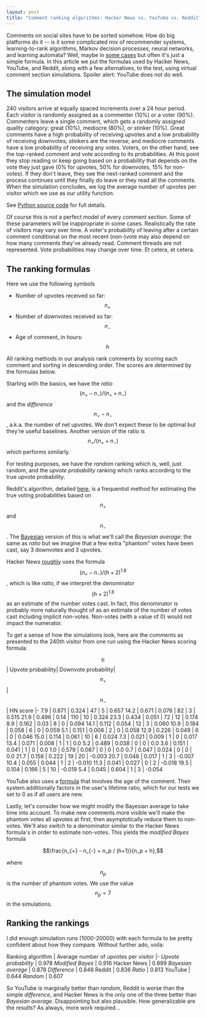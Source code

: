 ```yaml
---
layout: post
title: "Comment ranking algorithms: Hacker News vs. YouTube vs. Reddit"
---
```


Comments on social sites have to be sorted somehow.
How do big platforms do it -- is it some complicated mix of
recommender systems,
learning-to-rank algorithms,
Markov decision processes,
neural networks, and
learning automata?
Well, maybe in [some cases](https://engineering.linkedin.com/blog/2017/09/serving-top-comments-in-professional-social-networks)
but often it's just a simple formula.
In this article we put the formulas used by Hacker News, YouTube, and
Reddit, along with a few alternatives, to the test, using virtual comment
section simulations.
Spoiler alert: YouTube does not do well.

## The simulation model

240 visitors arrive at equally spaced increments over a 24 hour period.
Each visitor is randomly assigned as a commenter (10%) or a voter (90%).
Commenters leave a single comment, which gets a randomly assigned quality
category: great (10%), mediocre (80%), or stinker (10%).
Great comments have a high probability of receiving upvotes and a low
probability of receiving downvotes;
stinkers are the reverse;
and mediocre comments have a low probability of receiving any votes.
Voters, on the other hand, see the top-ranked comment and vote according
to its probabilities.
At this point they stop reading or keep going based on a probability that
depends on the vote they just gave (0% for upvotes, 50% for downvotes, 15% for
non-votes).
If they don't leave, they see the next-ranked comment and the process continues
until they finally do leave or they read all the comments.
When the simulation concludes, we log the average number of upvotes per
visitor which we use as our utility function.

See [Python source code](https://github.com/amacfie/amacfie.github.io/tree/master/_posts/comment_orderings)
for full details.

Of course this is not a perfect model of every comment section.
Some of these parameters will be inappropriate in some cases.
Realistically the rate of visitors may vary over time.
A voter's probability of leaving after a certain comment conditional on the
most recent (non-)vote may also depend on how many comments they've already
read.
Comment threads are not represented.
Vote probabilities may change over time.
Et cetera, et cetera.

## The ranking formulas

Here we use the following symbols

* Number of upvotes received so far: $$n_{+}$$
* Number of downvotes received so far: $$n_{-}$$
* Age of comment, in hours: $$h$$


All ranking methods in our analysis rank comments by scoring each comment
and sorting in descending order.
The scores are determined by the formulas below.

Starting with the basics, we have the _ratio_
$$(n_{+} - n_{-})/(n_{+} + n_{-})$$
and the _difference_ $$n_{+} - n_{-}$$, a.k.a. the number of net upvotes.
We don't expect these to be optimal but they're useful baselines.
Another version of the ratio is
$$n_{+}/(n_{+} + n_{-})$$ which performs similarly.

For testing purposes, we have the _random_ ranking which is, well, just
random, and the _upvote probability_ ranking which ranks according to the true
upvote probability.

Reddit's algorithm, detailed [here](https://www.evanmiller.org/how-not-to-sort-by-average-rating.html),
is a frequentist method for estimating the true voting probabilities
based on $$n_{+}$$ and $$n_{-}$$.
The [Bayesian](https://districtdatalabs.silvrback.com/computing-a-bayesian-estimate-of-star-rating-means)
version of this is what we'll call the _Bayesian average_: the same as
_ratio_ but we imagine that a few extra "phantom" votes have been cast, say 3
downvotes and 3 upvotes.

Hacker News [roughly](https://medium.com/hacking-and-gonzo/how-hacker-news-ranking-algorithm-works-1d9b0cf2c08d)
uses the formula $$(n_{+} - n_{-}) / (h+2)^{1.8}$$,
which is like _ratio_, if we interpret the denominator $$(h+2)^{1.8}$$
as an estimate of the number votes cast.
In fact, this denominator is probably more naturally thought of as an
estimate of the number of votes cast including implicit non-votes.
Non-votes (with a value of 0) would not impact the numerator.

To get a sense of how the simulations look, here are the comments as presented
to the 240th visitor from one run using the Hacker News scoring formula:

$$h$$     | Upvote probability| Downvote probability| $$n_{+}$$  | $$n_{-}$$   | HN score
|-
 7.9 | 0.671 | 0.324 | 47  | 5  | 0.657
14.2 | 0.671 | 0.076 | 82  | 3  | 0.515
21.9 | 0.496 | 0.14  | 110 | 10 | 0.324
23.3 | 0.434 | 0.051 | 72  | 12 | 0.174
 8.9 | 0.162 | 0.03  | 8   | 0  | 0.094
14.1 | 0.112 | 0.054 | 12  | 3  | 0.060
10.9 | 0.184 | 0.058 | 6   | 0  | 0.059
 5.1 | 0.151 | 0.008 | 2   | 0  | 0.058
12.9 | 0.226 | 0.049 | 6   | 0  | 0.046
15.0 | 0.114 | 0.061 | 10  | 6  | 0.024
 7.3 | 0.021 | 0.009 | 1   | 0  | 0.017
13.4 | 0.071 | 0.008 | 1   | 1  | 0.0
 5.2 | 0.489 | 0.038 | 0   | 0  | 0.0
 3.6 | 0.151 | 0.041 | 1   | 0  | 0.0
 1.0 | 0.579 | 0.087 | 0   | 0  | 0.0
 0.7 | 0.047 | 0.024 | 0   | 0  | 0.0
21.7 | 0.158 | 0.222 | 19  | 20 | -0.003
20.7 | 0.048 | 0.017 | 1   | 3  | -0.007
10.4 | 0.055 | 0.044 | 1   | 2  | -0.010
11.3 | 0.041 | 0.027 | 0   | 2  | -0.018
19.5 | 0.104 | 0.166 | 5   | 10 | -0.019
 5.4 | 0.045 | 0.604 | 1   | 3  | -0.054

YouTube also uses a [formula](https://stackoverflow.com/a/39048550) that
involves the age of the comment.
Their system additionally factors in the user's lifetime ratio, which
for our tests we set to 0 as if all users are new.


Lastly, let's consider how we might modify the Bayesian average to take
time into account.
To make new comments more visible we'll make the phantom votes all upvotes
at first, then asymptotically reduce them to non-votes.
We'll also switch to a denominator similar to the Hacker News formula's in
order to estimate non-votes.
This yields the _modified Bayes_ formula

$$\frac{n_{+} - n_{-} + n_p / (h+1)}{n_p + h},$$

where $$n_p$$ is the number of phantom votes.
We use the value $$n_p=7$$ in the simulations.


## Ranking the rankings

I did enough simulation runs (1000-20000) with each formula
to be pretty confident about how they compare.
Without further ado, voila:

Ranking algorithm                | Average number of upvotes per visitor
|-
_Upvote probability_ | 0.978
_Modified Bayes_       | 0.916
Hacker News          | 0.899
_Bayesian average_     | 0.878
_Difference_         | 0.848
Reddit               | 0.836
_Ratio_              | 0.813
YouTube              | 0.644
_Random_             | 0.607


So YouTube is marginally better than _random_, Reddit is worse than the simple _difference_, and
Hacker News is the only one of the three better than _Bayesian average_.
Disappointing but also plausible. How generalizable are the results?
As always, more work required...
